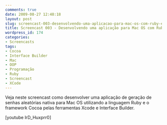 ```yaml
---
comments: true
date: 2009-08-27 12:48:18
layout: post
slug: screencast-003-desenvolvendo-uma-aplicacao-para-mac-os-com-ruby-e-cocoa
title: Screencast 003 - Desenvolvendo uma aplicação para Mac OS com Ruby e Cocoa
wordpress_id: 174
categories:
- Screencasts
tags:
- Cocoa
- Interface Builder
- Mac
- OOP
- Programação
- Ruby
- Screencast
- XCode
---
```


Veja neste screencast como desenvolver uma aplicação de geração de senhas aleatórias nativa para Mac OS utilizando a linguagem Ruby e o framework Cocoa pelas ferramentas Xcode e Interface Builder.


[youtube lrD_Huxprr0]
